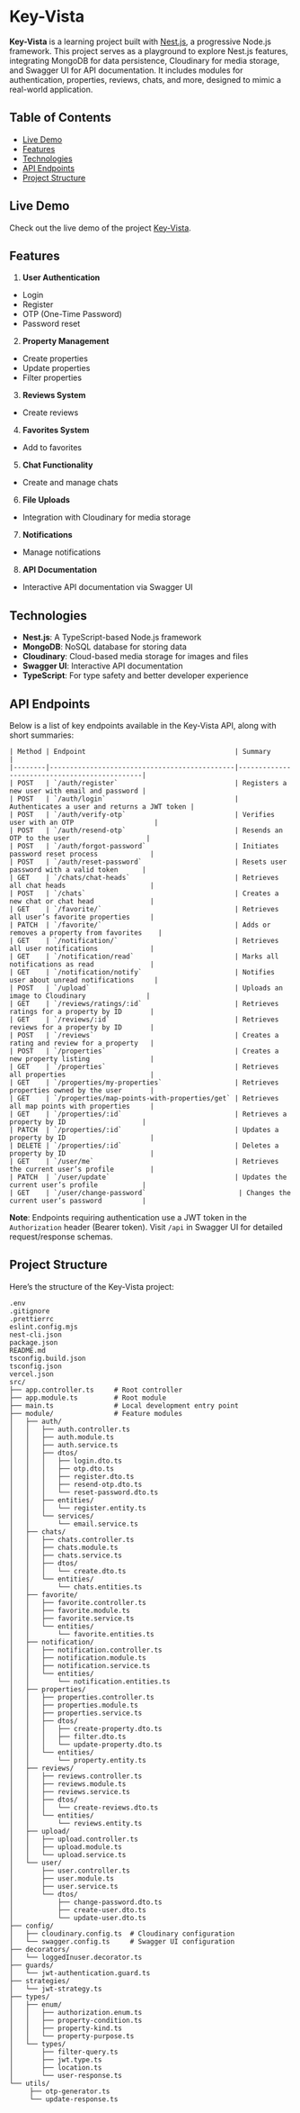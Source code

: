 # Key-Vista

**Key-Vista** is a learning project built with [Nest.js](https://nestjs.com/), a progressive Node.js framework. This project serves as a playground to explore Nest.js features, integrating MongoDB for data persistence, Cloudinary for media storage, and Swagger UI for API documentation. It includes modules for authentication, properties, reviews, chats, and more, designed to mimic a real-world application.

## Table of Contents
- [Live Demo](#live-demo)
- [Features](#features)
- [Technologies](#technologies)
- [API Endpoints](#api-endpoints)
- [Project Structure](#project-structure)

## Live Demo
Check out the live demo of the project [Key-Vista](https://keyvista-be-production.up.railway.app/api).

## Features
1. **User Authentication**
 - Login
 - Register
 - OTP (One-Time Password)
 - Password reset
2. **Property Management**
 - Create properties
 - Update properties
 - Filter properties
3. **Reviews System**
 - Create reviews
4. **Favorites System**
 - Add to favorites
5. **Chat Functionality**
 - Create and manage chats
6. **File Uploads**
 - Integration with Cloudinary for media storage
7. **Notifications**
 - Manage notifications
8. **API Documentation**
 - Interactive API documentation via Swagger UI

## Technologies
- **Nest.js**: A TypeScript-based Node.js framework
- **MongoDB**: NoSQL database for storing data
- **Cloudinary**: Cloud-based media storage for images and files
- **Swagger UI**: Interactive API documentation
- **TypeScript**: For type safety and better developer experience

## API Endpoints

Below is a list of key endpoints available in the Key-Vista API, along with short summaries:
```
| Method | Endpoint                                     | Summary                                      |
|--------|----------------------------------------------|----------------------------------------------|
| POST   | `/auth/register`                             | Registers a new user with email and password |
| POST   | `/auth/login`                                | Authenticates a user and returns a JWT token |
| POST   | `/auth/verify-otp`                           | Verifies user with an OTP                    |
| POST   | `/auth/resend-otp`                           | Resends an OTP to the user                   |
| POST   | `/auth/forgot-password`                      | Initiates password reset process             |
| POST   | `/auth/reset-password`                       | Resets user password with a valid token      |
| GET    | `/chats/chat-heads`                          | Retrieves all chat heads                     |
| POST   | `/chats`                                     | Creates a new chat or chat head              |
| GET    | `/favorite/`                                 | Retrieves all user’s favorite properties     |
| PATCH  | `/favorite/`                                 | Adds or removes a property from favorites    |
| GET    | `/notification/`                             | Retrieves all user notifications             |
| GET    | `/notification/read`                         | Marks all notifications as read              |
| GET    | `/notification/notify`                       | Notifies user about unread notifications     |
| POST   | `/upload`                                    | Uploads an image to Cloudinary               |
| GET    | `/reviews/ratings/:id`                       | Retrieves ratings for a property by ID       |
| GET    | `/reviews/:id`                               | Retrieves reviews for a property by ID       |
| POST   | `/reviews`                                   | Creates a rating and review for a property   |
| POST   | `/properties`                                | Creates a new property listing               |
| GET    | `/properties`                                | Retrieves all properties                     |
| GET    | `/properties/my-properties`                  | Retrieves properties owned by the user       |
| GET    | `/properties/map-points-with-properties/get` | Retrieves all map points with properties     |
| GET    | `/properties/:id`                            | Retrieves a property by ID                   |
| PATCH  | `/properties/:id`                            | Updates a property by ID                     |
| DELETE | `/properties/:id`                            | Deletes a property by ID                     |
| GET    | `/user/me`                                   | Retrieves the current user’s profile         |
| PATCH  | `/user/update`                               | Updates the current user’s profile           |
| GET    | `/user/change-password`                       | Changes the current user’s password          |
```

**Note**: Endpoints requiring authentication use a JWT token in the `Authorization` header (Bearer token). Visit `/api` in Swagger UI for detailed request/response schemas.

## Project Structure
Here’s the structure of the Key-Vista project:
```
.env
.gitignore
.prettierrc
eslint.config.mjs
nest-cli.json
package.json
README.md
tsconfig.build.json
tsconfig.json
vercel.json
src/
├── app.controller.ts     # Root controller
├── app.module.ts         # Root module
├── main.ts               # Local development entry point
├── module/               # Feature modules
│   ├── auth/
│   │   ├── auth.controller.ts
│   │   ├── auth.module.ts
│   │   ├── auth.service.ts
│   │   ├── dtos/
│   │   │   ├── login.dto.ts
│   │   │   ├── otp.dto.ts
│   │   │   ├── register.dto.ts
│   │   │   ├── resend-otp.dto.ts
│   │   │   └── reset-password.dto.ts
│   │   ├── entities/
│   │   │   └── register.entity.ts
│   │   └── services/
│   │       └── email.service.ts
│   ├── chats/
│   │   ├── chats.controller.ts
│   │   ├── chats.module.ts
│   │   ├── chats.service.ts
│   │   ├── dtos/
│   │   │   └── create.dto.ts
│   │   └── entities/
│   │       └── chats.entities.ts
│   ├── favorite/
│   │   ├── favorite.controller.ts
│   │   ├── favorite.module.ts
│   │   ├── favorite.service.ts
│   │   └── entities/
│   │       └── favorite.entities.ts
│   ├── notification/
│   │   ├── notification.controller.ts
│   │   ├── notification.module.ts
│   │   ├── notification.service.ts
│   │   └── entities/
│   │       └── notification.entities.ts
│   ├── properties/
│   │   ├── properties.controller.ts
│   │   ├── properties.module.ts
│   │   ├── properties.service.ts
│   │   ├── dtos/
│   │   │   ├── create-property.dto.ts
│   │   │   ├── filter.dto.ts
│   │   │   └── update-property.dto.ts
│   │   └── entities/
│   │       └── property.entity.ts
│   ├── reviews/
│   │   ├── reviews.controller.ts
│   │   ├── reviews.module.ts
│   │   ├── reviews.service.ts
│   │   ├── dtos/
│   │   │   └── create-reviews.dto.ts
│   │   └── entities/
│   │       └── reviews.entity.ts
│   ├── upload/
│   │   ├── upload.controller.ts
│   │   ├── upload.module.ts
│   │   └── upload.service.ts
│   └── user/
│       ├── user.controller.ts
│       ├── user.module.ts
│       ├── user.service.ts
│       └── dtos/
│           ├── change-password.dto.ts
│           ├── create-user.dto.ts
│           └── update-user.dto.ts
├── config/
│   ├── cloudinary.config.ts  # Cloudinary configuration
│   └── swagger.config.ts     # Swagger UI configuration
├── decorators/
│   └── loggedInuser.decorator.ts
├── guards/
│   └── jwt-authentication.guard.ts
├── strategies/
│   └── jwt-strategy.ts
├── types/
│   ├── enum/
│   │   ├── authorization.enum.ts
│   │   ├── property-condition.ts
│   │   ├── property-kind.ts
│   │   └── property-purpose.ts
│   └── types/
│       ├── filter-query.ts
│       ├── jwt.type.ts
│       ├── location.ts
│       └── user-response.ts
└── utils/
     ├── otp-generator.ts
     └── update-response.ts
```

